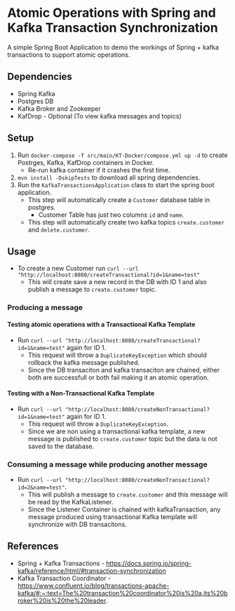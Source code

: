 # Atomic Operations with Spring and Kafka Transaction Synchronization
 A simple Spring Boot Application to demo the workings of Spring + kafka transactions to support atomic operations.

## Dependencies
* Spring Kafka
* Postgres DB
* Kafka Broker and Zookeeper
* KafDrop - Optional (To view kafka messages and topics)

## Setup
1) Run `docker-compose -f src/main/KT-Docker/compose.yml up -d` to create Postrges, Kafka, KafDrop containers in Docker.
     - Re-run kafka container if it crashes the first time.
3) `mvn install -DskipTests` to download all spring dependencies.
4) Run the `KafkaTransactionsApplication` class to start the spring boot application.
     - This step will automatically create a `Customer` database table in postgres.
       - Customer Table has just two columns `id` and `name`.
     - This step will automatically create two kafka topics `create.customer` and `delete.customer`. 

## Usage
- To create a new Customer run `curl --url "http://localhost:8080/createTransactional?id=1&name=test"`
    - This will create save a new record in the DB with ID 1 and also publish a message to `create.customer` topic.  
### Producing a message
#### Testing atomic operations with a Transactional Kafka Template
- Run `curl --url "http://localhost:8080/createTransactional?id=1&name=test"` again for ID 1.
    - This request will throw a `DuplicateKeyException` which should rollback the kafka message published.
    - Since the DB transaciton and kafka transaciton are chained, either both are successfull or both fail making it an atomic operation.   

#### Testing with a Non-Transactional Kafka Template
- Run `curl --url "http://localhost:8080/createNonTransactional?id=1&name=test"` again for ID 1.
    - This request will throw a `DuplicateKeyException`.
    - Since we are non using a transactional kafka template, a new message is published to `create.customer` topic but the data is not saved to the database. 

### Consuming a message while producing another message
- Run `curl --url "http://localhost:8080/createNonTransactional?id=2&name=test"`.
    - This will publish a message to `create.customer` and this message will be read by the KafkaListener.
    - Since the Listener Container is chained with kafkaTransaction, any message produced using transactional Kafka template will synchronize with DB transacitons.

## References
- Spring + Kafka Transactions - https://docs.spring.io/spring-kafka/reference/html/#transaction-synchronization
- Kafka Transaction Coordinator - https://www.confluent.io/blog/transactions-apache-kafka/#:~:text=The%20transaction%20coordinator%20is%20a,its%20broker%20is%20the%20leader.
